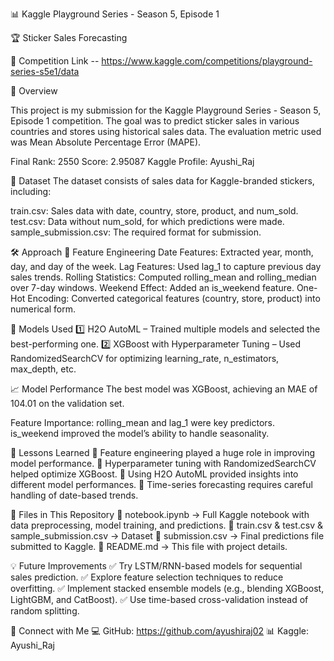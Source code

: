 📊 Kaggle Playground Series - Season 5, Episode 1


🏆 Sticker Sales Forecasting


🔗 Competition Link -- https://www.kaggle.com/competitions/playground-series-s5e1/data



🚀 Overview

This project is my submission for the Kaggle Playground Series - Season 5, Episode 1 competition. The goal was to predict sticker sales in various countries and stores using historical sales data. The evaluation metric used was Mean Absolute Percentage Error (MAPE).

Final Rank: 2550
Score: 2.95087
Kaggle Profile: Ayushi_Raj


📂 Dataset
The dataset consists of sales data for Kaggle-branded stickers, including:

train.csv: Sales data with date, country, store, product, and num_sold.
test.csv: Data without num_sold, for which predictions were made.
sample_submission.csv: The required format for submission.



🛠 Approach
🔎 Feature Engineering
Date Features: Extracted year, month, day, and day of the week.
Lag Features: Used lag_1 to capture previous day sales trends.
Rolling Statistics: Computed rolling_mean and rolling_median over 7-day windows.
Weekend Effect: Added an is_weekend feature.
One-Hot Encoding: Converted categorical features (country, store, product) into numerical form.


🤖 Models Used
1️⃣ H2O AutoML – Trained multiple models and selected the best-performing one.
2️⃣ XGBoost with Hyperparameter Tuning – Used RandomizedSearchCV for optimizing learning_rate, n_estimators, max_depth, etc.



📈 Model Performance
The best model was XGBoost, achieving an MAE of 104.01 on the validation set.

Feature Importance:
rolling_mean and lag_1 were key predictors.
is_weekend improved the model’s ability to handle seasonality.


📌 Lessons Learned
🔹 Feature engineering played a huge role in improving model performance.
🔹 Hyperparameter tuning with RandomizedSearchCV helped optimize XGBoost.
🔹 Using H2O AutoML provided insights into different model performances.
🔹 Time-series forecasting requires careful handling of date-based trends.


📁 Files in This Repository
📌 notebook.ipynb → Full Kaggle notebook with data preprocessing, model training, and predictions.
📌 train.csv & test.csv & sample_submission.csv → Dataset 
📌 submission.csv → Final predictions file submitted to Kaggle.
📌 README.md → This file with project details.

💡 Future Improvements
✅ Try LSTM/RNN-based models for sequential sales prediction.
✅ Explore feature selection techniques to reduce overfitting.
✅ Implement stacked ensemble models (e.g., blending XGBoost, LightGBM, and CatBoost).
✅ Use time-based cross-validation instead of random splitting.

🔗 Connect with Me
💻 GitHub: https://github.com/ayushiraj02
📊 Kaggle: Ayushi_Raj

